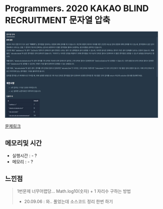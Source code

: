 # Programmers. 2020 KAKAO BLIND RECRUITMENT 문자열 압축

![문제이미지](https://github.com/pointehd/Algorithm/blob/master/img/200903.png?raw=true)

[문제링크](https://programmers.co.kr/learn/courses/30/lessons/60057?language=java)

## 메모리및 시간
* 실행시간 : - ?
* 메모리 : - ?


## 느낀점
> 1번문제 너무어렵당...
> Math.log10(숫자) + 1  자리수 구하는 방법   
> * 20.09.06 : 와.. 풀었는데 소스코드 정리 한번 하기   

